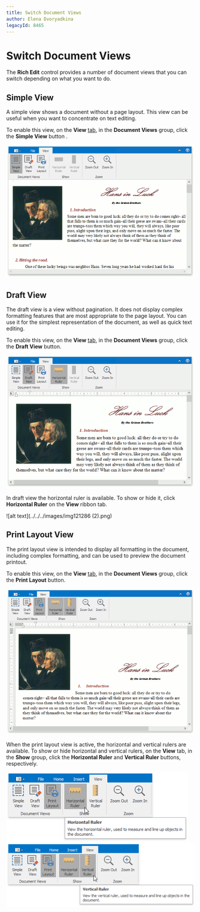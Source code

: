 ```yaml
---
title: Switch Document Views
author: Elena Dvoryadkina
legacyId: 8465
---
```

# Switch Document Views
The **Rich Edit** control provides a number of document views that you can switch depending on what you want to do.

## Simple View
A simple view shows a document without a page layout. This view can be useful when you want to concentrate on text editing.

To enable this view, on the **View** [ tab](../text-editor-ui/ribbon-interface.md), in the **Document Views** group, click the **Simple View** button .

![RTESimpleView](../../../images/img121284.png)

## Draft View
The draft view is a view without pagination. It does not display complex formatting features that are most appropriate to the page layout. You can use it for the simplest representation of the document, as well as quick text editing.

To enable this view, on the **View** [ tab](../text-editor-ui/ribbon-interface.md), in the **Document Views** group, click the **Draft View** button.

![RTEDraftView](../../../images/img121285.png)

In draft view the horizontal ruler is available. To show or hide it, click **Horizontal Ruler** on the **View** ribbon tab.

![alt text](../../../images/img121286 (2).png)

## Print Layout View
The print layout view is intended to display all formatting in the document, including complex formatting, and can be used to preview the document printout.

To enable this view, on the **View** [ tab](../text-editor-ui/ribbon-interface.md), in the **Document Views** group, click the **Print Layout** button.

![RTELayoutView](../../../images/img121287.png)

When the print layout view is active, the horizontal and vertical rulers are available. To show or hide horizontal and vertical rulers, on the **View** tab, in the **Show** group, click the **Horizontal Ruler** and **Vertical Ruler** buttons, respectively.

![RTEHorizontalRuler](../../../images/img121286.png)                  ![RTEVerticalRuler](../../../images/img121288.png)
